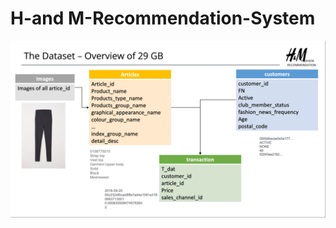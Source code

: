 # H-and M-Recommendation-System
 
![Data Set](https://github.com/meghgala/H-and-M-Recommendation-System/blob/main/images/dataset1.png)
